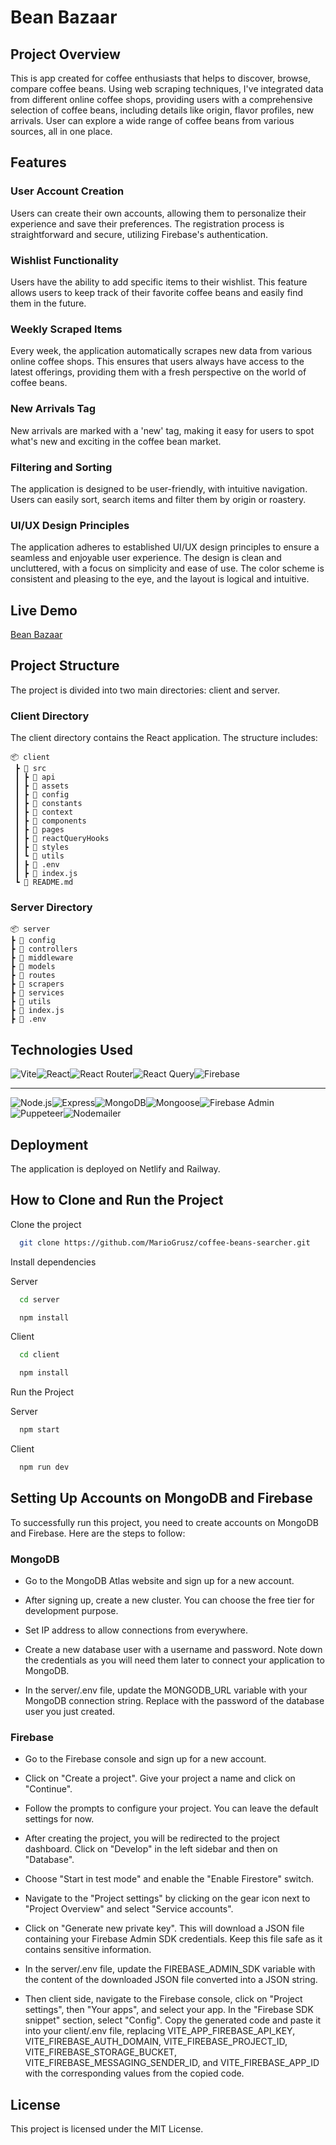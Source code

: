 # Bean Bazaar 

## Project Overview

This is app created for coffee enthusiasts that helps to discover, browse, compare coffee beans. 
Using web scraping techniques, I've integrated data from different online coffee shops, 
providing users with a comprehensive selection of coffee beans, including details like origin, flavor profiles, new arrivals. 
User can explore a wide range of coffee beans from various sources, all in one place.

## Features

### User Account Creation

Users can create their own accounts, allowing them to personalize their experience and save their preferences. The registration process is straightforward and secure, utilizing Firebase's authentication.

### Wishlist Functionality

Users have the ability to add specific items to their wishlist. This feature allows users to keep track of their favorite coffee beans and easily find them in the future.

### Weekly Scraped Items

Every week, the application automatically scrapes new data from various online coffee shops. This ensures that users always have access to the latest offerings, providing them with a fresh perspective on the world of coffee beans.

### New Arrivals Tag
New arrivals are marked with a 'new' tag, making it easy for users to spot what's new and exciting in the coffee bean market.

### Filtering and Sorting
The application is designed to be user-friendly, with intuitive navigation. Users can easily sort, search items and filter them by origin or roastery.

### UI/UX Design Principles
The application adheres to established UI/UX design principles to ensure a seamless and enjoyable user experience. The design is clean and uncluttered, with a focus on simplicity and ease of use. The color scheme is consistent and pleasing to the eye, and the layout is logical and intuitive.

## Live Demo
[Bean Bazaar](https://beanbazaar.netlify.app)

## Project Structure

The project is divided into two main directories: client and server.

### Client Directory
The client directory contains the React application. The structure includes:

```
📦 client
 ┣ 📂 src
 ┃ ┣ 📂 api
 ┃ ┣ 📂 assets
 ┃ ┣ 📂 config
 ┃ ┣ 📂 constants
 ┃ ┣ 📂 context
 ┃ ┣ 📂 components
 ┃ ┣ 📂 pages
 ┃ ┣ 📂 reactQueryHooks
 ┃ ┣ 📂 styles
 ┃ ┗ 📂 utils
 ┃ ┣ 📜 .env
 ┃ ┣ 📜 index.js
 ┗ 📜 README.md
```


### Server Directory
```
📦 server
┣ 📂 config
┣ 📂 controllers
┣ 📂 middleware
┣ 📂 models
┣ 📂 routes
┣ 📂 scrapers
┣ 📂 services
┣ 📂 utils
┣ 📜 index.js
┣ 📜 .env
```


## Technologies Used

<img alt="Vite" src="https://img.shields.io/badge/-Vite-646CFF?logo=vite&logoColor=white&style=for-the-badge"><img alt="React" src="https://img.shields.io/badge/-React-61DAFB?logo=react&logoColor=white&style=for-the-badge"><img alt="React Router" src="https://img.shields.io/badge/-React_Router-CA4245?logo=react-router&logoColor=white&style=for-the-badge"><img alt="React Query" src="https://img.shields.io/badge/-React_Query-000000?logo=react-query&logoColor=white&style=for-the-badge"><img alt="Firebase" src="https://img.shields.io/badge/-Firebase-FFCA28?logo=firebase&logoColor=black&style=for-the-badge">
<hr>
<img alt="Node.js" src="https://img.shields.io/badge/-Node.js-339933?logo=node-dot-js&logoColor=white&style=for-the-badge"><img alt="Express" src="https://img.shields.io/badge/-Express-000000?logo=express&logoColor=white&style=for-the-badge"><img alt="MongoDB" src="https://img.shields.io/badge/-MongoDB-47A248?logo=mongoDB&logoColor=white&style=for-the-badge"><img alt="Mongoose" src="https://img.shields.io/badge/-Mongoose-880000?logoColor=white&style=for-the-badge"><img alt="Firebase Admin" src="https://img.shields.io/badge/-Firebase_Admin-FFCA28?logo=firebase&logoColor=black&style=for-the-badge"><img alt="Puppeteer" src="https://img.shields.io/badge/-Puppeteer-40B5A4?logo=puppeteer&logoColor=white&style=for-the-badge"><img alt="Nodemailer" src="https://img.shields.io/badge/-Nodemailer-009CAB?logo=nodemailer&logoColor=white&style=for-the-badge">



## Deployment

The application is deployed on Netlify and Railway.

## How to Clone and Run the Project

Clone the project

```bash
  git clone https://github.com/MarioGrusz/coffee-beans-searcher.git
```

Install dependencies

Server

```bash
  cd server
```

```bash
  npm install
```

Client 

```bash
  cd client
```

```bash
  npm install
```

Run the Project

Server

```bash
  npm start
```

Client

```bash
  npm run dev
```

## Setting Up Accounts on MongoDB and Firebase
To successfully run this project, you need to create accounts on MongoDB and Firebase. Here are the steps to follow:

### MongoDB

* Go to the MongoDB Atlas website and sign up for a new account.

* After signing up, create a new cluster. You can choose the free tier for development purpose.

* Set IP address to allow connections from everywhere.

* Create a new database user with a username and password. Note down the credentials as you will need them later to connect your application to MongoDB.

* In the server/.env file, update the MONGODB_URL variable with your MongoDB connection string. Replace <password> with the password of the database user you just created.

### Firebase

* Go to the Firebase console and sign up for a new account.

* Click on "Create a project". Give your project a name and click on "Continue".

* Follow the prompts to configure your project. You can leave the default settings for now.

* After creating the project, you will be redirected to the project dashboard. Click on "Develop" in the left sidebar and then on "Database".

* Choose "Start in test mode" and enable the "Enable Firestore" switch.

* Navigate to the "Project settings" by clicking on the gear icon next to "Project Overview" and select "Service accounts".

* Click on "Generate new private key". This will download a JSON file containing your Firebase Admin SDK credentials. Keep this file safe as it contains sensitive information.

* In the server/.env file, update the FIREBASE_ADMIN_SDK variable with the content of the downloaded JSON file converted into a JSON string.

* Then client side, navigate to the Firebase console, click on "Project settings", then "Your apps", and select your app. In the "Firebase SDK snippet" section, select "Config". Copy the generated code and paste it into your client/.env file, replacing VITE_APP_FIREBASE_API_KEY, VITE_FIREBASE_AUTH_DOMAIN, VITE_FIREBASE_PROJECT_ID, VITE_FIREBASE_STORAGE_BUCKET, VITE_FIREBASE_MESSAGING_SENDER_ID, and VITE_FIREBASE_APP_ID with the corresponding values from the copied code.

## License

This project is licensed under the MIT License.





